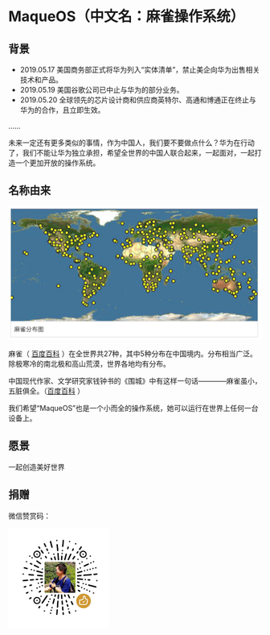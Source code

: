 # MaqueOS（中文名：麻雀操作系统）

## 背景
* 2019.05.17  美国商务部正式将华为列入“实体清单”，禁止美企向华为出售相关技术和产品。
* 2019.05.19  美国谷歌公司已中止与华为的部分业务。 
* 2019.05.20  全球领先的芯片设计商和供应商英特尔、高通和博通正在终止与华为的合作，且立即生效。

……

未来一定还有更多类似的事情，作为中国人，我们要不要做点什么？华为在行动了，我们不能让华为独立承担，希望全世界的中国人联合起来，一起面对，一起打造一个更加开放的操作系统。

## 名称由来
![麻雀分布](https://raw.githubusercontent.com/maqueos/maqueos/master/res/map.jpg)

麻雀（ [百度百科](https://baike.baidu.com/item/%E9%BA%BB%E9%9B%80/9557033) ）在全世界共27种，其中5种分布在中国境内。分布相当广泛。除极寒冷的南北极和高山荒漠，世界各地均有分布。

中国现代作家、文学研究家钱钟书的《围城》中有这样一句话————麻雀虽小，五脏俱全。（[百度百科](https://baike.baidu.com/item/麻雀虽小，五脏俱全/4519522) ）

我们希望“MaqueOS”也是一个小而全的操作系统，她可以运行在世界上任何一台设备上。

## 愿景
一起创造美好世界

## 捐赠

微信赞赏码：

![赞赏码](https://raw.githubusercontent.com/maqueos/maqueos/master/res/zan.png)

